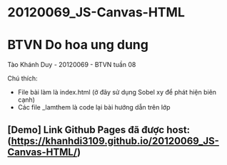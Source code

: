 # 20120069_JS-Canvas-HTML
# BTVN Do hoa ung dung 

Tào Khánh Duy - 20120069 - BTVN tuần 08

Chú thích:
* File bài làm là index.html (ở đây sử dụng Sobel xy để phát hiện biên cạnh)
* Các file _lamthem là code lại bài hướng dẫn trên lớp

## [Demo] Link Github Pages đã được host: (https://khanhdi3109.github.io/20120069_JS-Canvas-HTML/)

